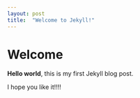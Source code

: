 ```yaml
---
layout: post
title:  "Welcome to Jekyll!"
---
```


# Welcome

**Hello world**, this is my first Jekyll blog post.

I hope you like it!!!!